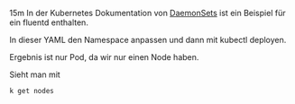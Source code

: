 15m
In der Kubernetes Dokumentation von [DaemonSets](https://kubernetes.io/docs/concepts/workloads/controllers/daemonset/)
ist ein Beispiel für ein fluentd enthalten.

In dieser YAML den Namespace anpassen und dann mit kubectl deployen.

Ergebnis ist nur Pod, da wir nur einen Node haben.

Sieht man mit

```sh
k get nodes
```
